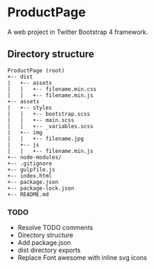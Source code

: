 # ProductPage
A web project in Twitter Bootstrap 4 framework.

## Directory structure
```
ProductPage (root)
+-- dist
|   +-- assets
|   |   +-- filename.min.css
|   |   +-- filename.min.js
+-- assets
|   +-- styles
|   |   +-- bootstrap.scss
|   |   +-- main.scss
|   |   +-- _variables.scss
|   +-- img
|   |   +-- filename.jpg
|   +-- js
|   |   +-- filename.min.js
+-- node-modules/
+-- .gitignore
+-- gulpfile.js
+-- index.html
+-- package.json
+-- package-lock.json
+-- README.md
 ```
### TODO
* Resolve TODO comments
* Directory structure
* Add package.json
* dist directory exports
* Replace Font awesome with inline svg icons
